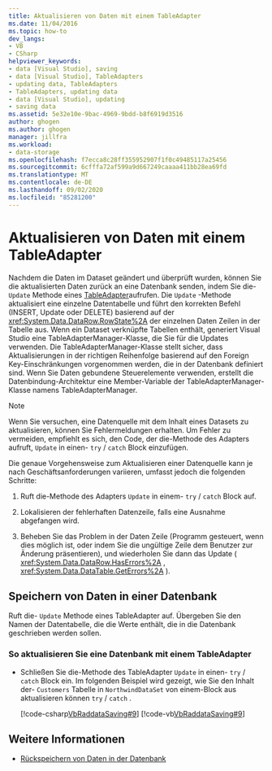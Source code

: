 ```yaml
---
title: Aktualisieren von Daten mit einem TableAdapter
ms.date: 11/04/2016
ms.topic: how-to
dev_langs:
- VB
- CSharp
helpviewer_keywords:
- data [Visual Studio], saving
- data [Visual Studio], TableAdapters
- updating data, TableAdapters
- TableAdapters, updating data
- data [Visual Studio], updating
- saving data
ms.assetid: 5e32e10e-9bac-4969-9bdd-b8f6919d3516
author: ghogen
ms.author: ghogen
manager: jillfra
ms.workload:
- data-storage
ms.openlocfilehash: f7ecca8c28ff355952907f1f0c49485117a25456
ms.sourcegitcommit: 6cfffa72af599a9d667249caaaa411bb28ea69fd
ms.translationtype: MT
ms.contentlocale: de-DE
ms.lasthandoff: 09/02/2020
ms.locfileid: "85281200"
---
```

# <a name="update-data-by-using-a-tableadapter"></a>Aktualisieren von Daten mit einem TableAdapter

Nachdem die Daten im Dataset geändert und überprüft wurden, können Sie die aktualisierten Daten zurück an eine Datenbank senden, indem Sie die- `Update` Methode eines [TableAdapter](../data-tools/create-and-configure-tableadapters.md)aufrufen. Die `Update` -Methode aktualisiert eine einzelne Datentabelle und führt den korrekten Befehl (INSERT, Update oder DELETE) basierend auf der <xref:System.Data.DataRow.RowState%2A> der einzelnen Daten Zeilen in der Tabelle aus. Wenn ein Dataset verknüpfte Tabellen enthält, generiert Visual Studio eine TableAdapterManager-Klasse, die Sie für die Updates verwenden. Die TableAdapterManager-Klasse stellt sicher, dass Aktualisierungen in der richtigen Reihenfolge basierend auf den Foreign Key-Einschränkungen vorgenommen werden, die in der Datenbank definiert sind. Wenn Sie Daten gebundene Steuerelemente verwenden, erstellt die Datenbindung-Architektur eine Member-Variable der TableAdapterManager-Klasse namens TableAdapterManager.

> [!NOTE]
> Wenn Sie versuchen, eine Datenquelle mit dem Inhalt eines Datasets zu aktualisieren, können Sie Fehlermeldungen erhalten. Um Fehler zu vermeiden, empfiehlt es sich, den Code, der die-Methode des Adapters aufruft, `Update` in einen- `try` / `catch` Block einzufügen.

Die genaue Vorgehensweise zum Aktualisieren einer Datenquelle kann je nach Geschäftsanforderungen variieren, umfasst jedoch die folgenden Schritte:

1. Ruft die-Methode des Adapters `Update` in einem- `try` / `catch` Block auf.

2. Lokalisieren der fehlerhaften Datenzeile, falls eine Ausnahme abgefangen wird.

3. Beheben Sie das Problem in der Daten Zeile (Programm gesteuert, wenn dies möglich ist, oder indem Sie die ungültige Zeile dem Benutzer zur Änderung präsentieren), und wiederholen Sie dann das Update ( <xref:System.Data.DataRow.HasErrors%2A> , <xref:System.Data.DataTable.GetErrors%2A> ).

## <a name="save-data-to-a-database"></a>Speichern von Daten in einer Datenbank

Ruft die- `Update` Methode eines TableAdapter auf. Übergeben Sie den Namen der Datentabelle, die die Werte enthält, die in die Datenbank geschrieben werden sollen.

### <a name="to-update-a-database-by-using-a-tableadapter"></a>So aktualisieren Sie eine Datenbank mit einem TableAdapter

- Schließen Sie die-Methode des TableAdapter `Update` in einen- `try` / `catch` Block ein. Im folgenden Beispiel wird gezeigt, wie Sie den Inhalt der- `Customers` Tabelle in `NorthwindDataSet` von einem-Block aus aktualisieren können `try` / `catch` .

     [!code-csharp[VbRaddataSaving#9](../data-tools/codesnippet/CSharp/update-data-by-using-a-tableadapter_1.cs)]
     [!code-vb[VbRaddataSaving#9](../data-tools/codesnippet/VisualBasic/update-data-by-using-a-tableadapter_1.vb)]

## <a name="see-also"></a>Weitere Informationen

- [Rückspeichern von Daten in der Datenbank](../data-tools/save-data-back-to-the-database.md)
